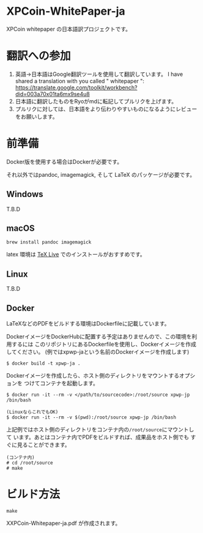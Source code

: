 XPCoin-WhitePaper-ja
====================

XPCoin whitepaper の日本語訳プロジェクトです。

# 翻訳への参加
1. 英語->日本語はGoogle翻訳ツールを使用して翻訳しています。
  I have shared a translation with you called " whitepaper ": https://translate.google.com/toolkit/workbench?did=003a70x01ta6mx9se4u8 
2. 日本語に翻訳したものをRyoがmdに転記してプルリクを上げます。
3. プルリクに対しては、日本語をより伝わりやすいものになるようにレビューをお願いします。

# 前準備
Docker版を使用する場合はDockerが必要です。

それ以外ではpandoc, imagemagick, そして LaTeX のパッケージが必要です。

## Windows
T.B.D

## macOS

```
brew install pandoc imagemagick
```

latex 環境は [TeX Live](https://texwiki.texjp.org/?TeX%20Live%2FMac) でのインストールがおすすめです。

## Linux
T.B.D

## Docker
LaTeXなどのPDFをビルドする環境はDockerfileに記載しています。

DockerイメージをDockerHubに配置する予定はありませんので、この環境を利用するには
このリポジトリにあるDockerfileを使用し、Dockerイメージを作成してください。
(例ではxpwp-jaという名前のDockerイメージを作成します)

```shell
$ docker build -t xpwp-ja .
```

Dockerイメージを作成したら、ホスト側のディレクトリをマウントするオプションを
つけてコンテナを起動します。

```shell
$ docker run -it --rm -v </path/to/sourcecode>:/root/source xpwp-jp /bin/bash

(LinuxならこれでもOK)
$ docker run -it --rm -v $(pwd):/root/source xpwp-jp /bin/bash
```

上記例ではホスト側のディレクトリをコンテナ内の`/root/source`にマウントして
います。あとはコンテナ内でPDFをビルドすれば、成果品をホスト側でも
すぐに見ることができます。

```shell
(コンテナ内)
# cd /root/source
# make
```

# ビルド方法

```
make
```

XXPCoin-Whitepaper-ja.pdf が作成されます。
